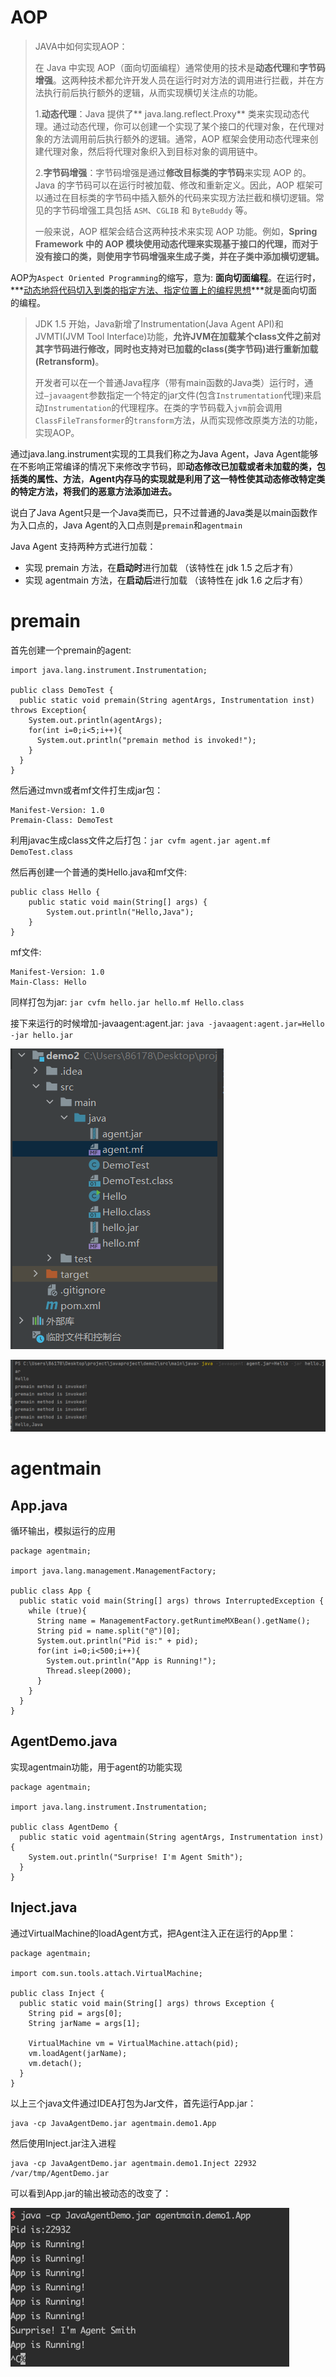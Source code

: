 # AOP

> JAVA中如何实现AOP：
> 
> 在 Java 中实现 AOP（面向切面编程）通常使用的技术是**动态代理**和**字节码增强**。这两种技术都允许开发人员在运行时对方法的调用进行拦截，并在方法执行前后执行额外的逻辑，从而实现横切关注点的功能。
> 
> 1.**动态代理**：Java 提供了** java.lang.reflect.Proxy** 类来实现动态代理。通过动态代理，你可以创建一个实现了某个接口的代理对象，在代理对象的方法调用前后执行额外的逻辑。通常，AOP 框架会使用动态代理来创建代理对象，然后将代理对象织入到目标对象的调用链中。
> 
> 2.**字节码增强**：字节码增强是通过**修改目标类的字节码**来实现 AOP 的。Java 的字节码可以在运行时被加载、修改和重新定义。因此，AOP 框架可以通过在目标类的字节码中插入额外的代码来实现方法拦截和横切逻辑。常见的字节码增强工具包括 `ASM`、`CGLIB` 和 `ByteBuddy` 等。
> 
> 一般来说，AOP 框架会结合这两种技术来实现 AOP 功能。例如，**Spring Framework 中的 AOP 模块使用动态代理来实现基于接口的代理，而对于没有接口的类，则使用字节码增强来生成子类，并在子类中添加横切逻辑。**

AOP为`Aspect Oriented Programming`的缩写，意为: **面向切面编程**。在运行时，***<u>动态地将代码切入到类的指定方法、指定位置上的编程思想</u>***就是面向切面的编程。

> JDK 1.5 开始，Java新增了Instrumentation(Java Agent API)和JVMTI(JVM Tool Interface)功能，**允许JVM在加载某个class文件之前对其字节码进行修改，同时也支持对已加载的class(类字节码)进行重新加载(Retransform)**。
> 
> 开发者可以在一个普通Java程序（带有main函数的Java类）运行时，通过`–javaagent`参数指定一个特定的jar文件(包含`Instrumentation`代理)来启动`Instrumentation`的代理程序。在类的字节码载入`jvm`前会调用`ClassFileTransformer`的`transform`方法，从而实现修改原类方法的功能，实现AOP。

通过java.lang.instrument实现的工具我们称之为Java Agent，Java Agent能够在不影响正常编译的情况下来修改字节码，即**动态修改已加载或者未加载的类，包括类的属性、方法**，**Agent内存马的实现就是利用了这一特性使其动态修改特定类的特定方法，将我们的恶意方法添加进去。**

说白了Java Agent只是一个Java类而已，只不过普通的Java类是以main函数作为入口点的，Java Agent的入口点则是`premain`和`agentmain`

Java Agent 支持两种方式进行加载：

- 实现 premain 方法，在**启动时**进行加载 （该特性在 jdk 1.5 之后才有）
- 实现 agentmain 方法，在**启动后**进行加载 （该特性在 jdk 1.6 之后才有）

# premain

首先创建一个premain的agent:

```
import java.lang.instrument.Instrumentation;

public class DemoTest {
  public static void premain(String agentArgs, Instrumentation inst) throws Exception{
    System.out.println(agentArgs);
    for(int i=0;i<5;i++){
      System.out.println("premain method is invoked!");
    }
  }
}
```

然后通过mvn或者mf文件打生成jar包：

```
Manifest-Version: 1.0
Premain-Class: DemoTest
```

利用javac生成class文件之后打包：`jar cvfm agent.jar agent.mf DemoTest.class`

然后再创建一个普通的类Hello.java和mf文件:

```
public class Hello {
    public static void main(String[] args) {
        System.out.println("Hello,Java");
    }
}
```

mf文件:

```
Manifest-Version: 1.0
Main-Class: Hello
```

同样打包为jar: `jar cvfm hello.jar hello.mf Hello.class`

接下来运行的时候增加-javaagent:agent.jar: `java -javaagent:agent.jar=Hello -jar hello.jar`

![截图](c40e0e0ea57e82a15154f3296f3b5920.png)

![截图](fe36d0595c49071da616d41aa55ea008.png)

# agentmain

## App.java

循环输出，模拟运行的应用

```
package agentmain;

import java.lang.management.ManagementFactory;

public class App {
  public static void main(String[] args) throws InterruptedException {
    while (true){
      String name = ManagementFactory.getRuntimeMXBean().getName();
      String pid = name.split("@")[0];
      System.out.println("Pid is:" + pid);
      for(int i=0;i<500;i++){
        System.out.println("App is Running!");
        Thread.sleep(2000);
      }
    }
  }
}
```

## AgentDemo.java

实现agentmain功能，用于agent的功能实现

```
package agentmain;

import java.lang.instrument.Instrumentation;

public class AgentDemo {
  public static void agentmain(String agentArgs, Instrumentation inst){
    System.out.println("Surprise! I'm Agent Smith");
  }
}
```

## Inject.java

通过VirtualMachine的loadAgent方式，把Agent注入正在运行的App里：

```
package agentmain;

import com.sun.tools.attach.VirtualMachine;

public class Inject {
  public static void main(String[] args) throws Exception {
    String pid = args[0];
    String jarName = args[1];

    VirtualMachine vm = VirtualMachine.attach(pid);
    vm.loadAgent(jarName);
    vm.detach();
  }
}
```

以上三个java文件通过IDEA打包为Jar文件，首先运行App.jar：

```
java -cp JavaAgentDemo.jar agentmain.demo1.App
```

然后使用Inject.jar注入进程

```
java -cp JavaAgentDemo.jar agentmain.demo1.Inject 22932 /var/tmp/AgentDemo.jar
```

可以看到App.jar的输出被动态的改变了：

![截图](b01c68049a50033be17e0d876f56f7db.png)
